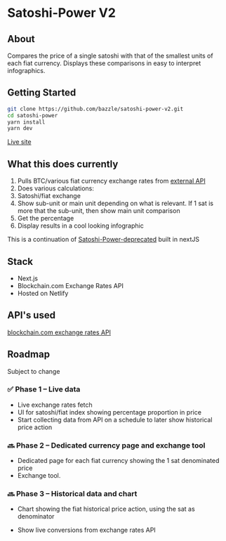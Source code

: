 # Satoshi-Power V2

## About

Compares the price of a single satoshi with that of the smallest units of each fiat currency. Displays these comparisons in easy to interpret infographics.

## Getting Started

```bash
git clone https://github.com/bazzle/satoshi-power-v2.git
cd satoshi-power
yarn install
yarn dev
```

[Live site](https://satoshi-power.com/)

## What this does currently

1. Pulls BTC/various fiat currency exchange rates from [external API](https://www.blockchain.com/explorer/api/exchange_rates_api)
2. Does various calculations:
  1. Satoshi/fiat exchange
  2. Show sub-unit or main unit depending on what is relevant. If 1 sat is more that the sub-unit, then show main unit comparison
  3. Get the percentage
4. Display results in a cool looking infographic

This is a continuation of [Satoshi-Power-deprecated](https://github.com/bazzle/Satoshi-Power-deprecated) built in nextJS

## Stack

- Next.js
- Blockchain.com Exchange Rates API
- Hosted on Netlify

## API's used

[blockchain.com exchange rates API](https://www.blockchain.com/explorer/api/exchange_rates_api)

## Roadmap

Subject to change

### ✅ Phase 1 – Live data

- Live exchange rates fetch
- UI for satoshi/fiat index showing percentage proportion in price
- Start collecting data from API on a schedule to later show historical price action

### 🔜 Phase 2 – Dedicated currency page and exchange tool

- Dedicated page for each fiat currency showing the 1 sat denominated price
- Exchange tool.

### 🔜 Phase 3 – Historical data and chart

- Chart showing the fiat historical price action, using the sat as denominator

* Show live conversions from exchange rates API
